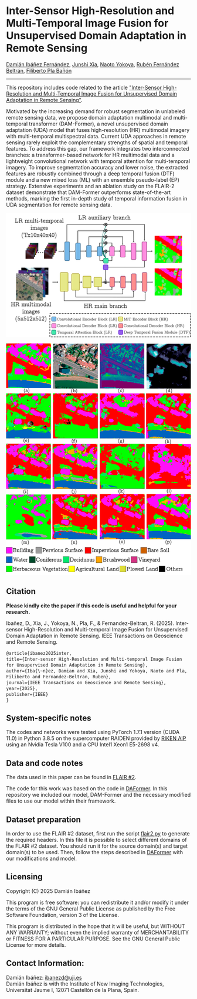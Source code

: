 # Inter-Sensor High-Resolution and Multi-Temporal Image Fusion for Unsupervised Domain Adaptation in Remote Sensing

[Damián Ibáñez Fernández](https://orcid.org/0000-0002-3252-1252), [Junshi Xia](https://scholar.google.com/citations?user=n1aKdTkAAAAJ&hl=en), [Naoto Yokoya](https://naotoyokoya.com/), [Rubén Fernández Beltrán](https://scholar.google.es/citations?user=pdzJmcQAAAAJ&hl=es), [Filiberto Pla Bañón](https://ieeexplore.ieee.org/author/37270640500)

___________

This repository includes code related to the article ["Inter-Sensor High-Resolution and Multi-Temporal Image Fusion for Unsupervised Domain Adaptation in Remote Sensing"](https://ieeexplore.ieee.org/document/11000318). 

Motivated by the increasing demand for robust segmentation in unlabeled remote sensing data, we propose domain adaptation multimodal and multi-temporal transformer (DAM-Former), a novel unsupervised domain adaptation (UDA) model that fuses high-resolution (HR) multimodal imagery with multi-temporal multispectral data. Current UDA approaches in remote sensing rarely exploit the complementary strengths of spatial and temporal features. To address this gap, our framework integrates two interconnected branches: a transformer-based network for HR multimodal data and a lightweight convolutional network with temporal attention for multi-temporal imagery. To improve segmentation accuracy and lower noise, the extracted features are robustly combined through a deep temporal fusion (DTF) module and a new mixed loss (ML) with an ensemble pseudo-label (EP) strategy. Extensive experiments and an ablation study on the FLAIR-2 dataset demonstrate that DAM-Former outperforms state-of-the-art methods, marking the first in-depth study of temporal information fusion in UDA segmentation for remote sensing data.

![Architecture of the DAM-Former. On the top, the low-resolution (LR) multitemporal branch, with the convolutional encoder and decoder blocks in blue and pink, respectively. Including the temporal attention block in green and the deep temporal fusion module in purple. On the bottom, the high-resolution (HR) multimodal branch, with the transformer encoders in yellow, and the lighter convolutional decoders in red.](images/DAMFORMER.png)

![South to North UDA segmentation visual results covering an urban area with a large number of buildings, roads, parks and a river, where: (a) Ground Truth, (b) RGB image, (c) NIR image, (d) elevation image, (e) RGB U-Net (C), (f) RGB DAFormer, (g) RGB U-Net (T), (h) RGB+NIR+E U-Net (C), (i) RGB+NIR+E DAFormer, (j) RGB+NIR+E U-Net (T), (k) RGB+T U-Net (C), (l) RGB+T DAFormer, (m) RGB+T U-Net (T), (n) RGB+NIR+E+T U-Net (C), (o) RGB+NIR+E+T DAFormer, (p) RGB+NIR+E+T \textbf{DAM-Former}.](images/example.png)

Citation
---------------------

**Please kindly cite the paper if this code is useful and helpful for your research.**

Ibañez, D., Xia, J., Yokoya, N., Pla, F., & Fernandez-Beltran, R. (2025). Inter-sensor High-Resolution and Multi-temporal Image Fusion for Unsupervised Domain Adaptation in Remote Sensing. IEEE Transactions on Geoscience and Remote Sensing.

    @article{ibanez2025inter,
    title={Inter-sensor High-Resolution and Multi-temporal Image Fusion for Unsupervised Domain Adaptation in Remote Sensing},
    author={Iba{\~n}ez, Damian and Xia, Junshi and Yokoya, Naoto and Pla, Filiberto and Fernandez-Beltran, Ruben},
    journal={IEEE Transactions on Geoscience and Remote Sensing},
    year={2025},
    publisher={IEEE}
    }

System-specific notes
---------------------
The codes and networks were tested using PyTorch 1.7.1 version (CUDA 11.0) in Python 3.8.5 on the supercomputer RAIDEN provided by [RIKEN AIP](https://www.riken.jp/) using an Nvidia Tesla V100 and a CPU Intel1 Xeon1 E5-2698 v4.

Data and code notes
---------------------
The data used in this paper can be found in [FLAIR #2](https://github.com/IGNF/FLAIR-2). 

The code for this work was based on the code in [DAFormer](https://github.com/lhoyer/DAFormer). In this repository we included our model, DAM-Former and the necessary modified files to use our model within their framework.

Dataset preparation
---------------------
In order to use the FLAIR #2 dataset, first run the script [flair2.py]() to generate the required headers. In this file it is possible to select different domains of the FLAIR #2 dataset. You should run it for the source domain(s) and target domain(s) to be used. 
Then, follow the steps described in [DAFormer](https://github.com/lhoyer/DAFormer) with our modifications and model. 

Licensing
---------

Copyright (C) 2025 Damián Ibáñez

This program is free software: you can redistribute it and/or modify it under the terms of the GNU General Public License as published by the Free Software Foundation, version 3 of the License.

This program is distributed in the hope that it will be useful, but WITHOUT ANY WARRANTY; without even the implied warranty of MERCHANTABILITY or FITNESS FOR A PARTICULAR PURPOSE. See the GNU General Public License for more details.

Contact Information:
--------------------

Damián Ibáñez: ibanezd@uji.es<br>
Damián Ibáñez is with the Institute of New Imaging Technologies, Universitat Jaume I, 12071 Castellón de la Plana, Spain. 
